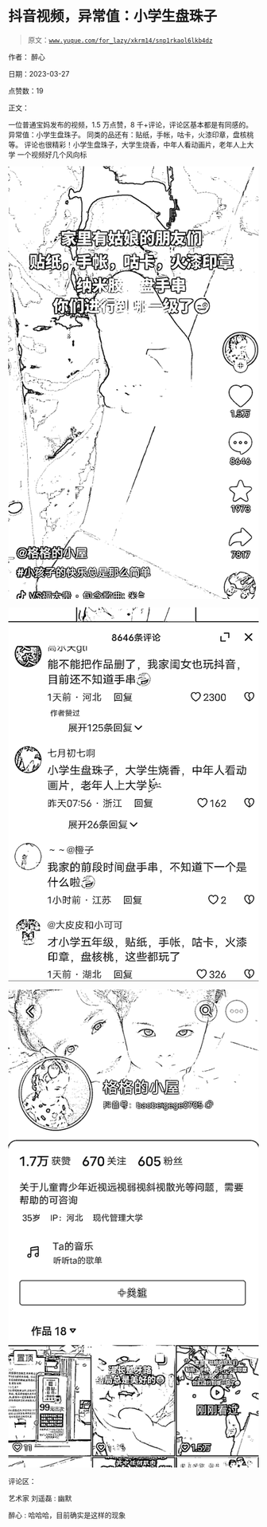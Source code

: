 # 抖音视频，异常值：小学生盘珠子

> 原文：[`www.yuque.com/for_lazy/xkrm14/snp1rkaol6lkb4dz`](https://www.yuque.com/for_lazy/xkrm14/snp1rkaol6lkb4dz)

作者： 醉心

日期：2023-03-27

点赞数：19

正文：

一位普通宝妈发布的视频，1.5 万点赞，8 千+评论，评论区基本都是有同感的。 异常值：小学生盘珠子。 同类的品还有：贴纸，手帐，咕卡，火漆印章，盘核桃等。 评论也很精彩！小学生盘珠子，大学生烧香，中年人看动画片，老年人上大学 一个视频好几个风向标

![](img/aee9fbc03bc29056ec8abd90e8aac619.png)  

![](img/b1844e279c3b0270d6496c4d3ef12c87.png)  

![](img/27461750d2c98a2f4bd522e3d817fb52.png)  

评论区：

艺术家 刘遥磊 : 幽默

醉心 : 哈哈哈，目前确实是这样的现象

